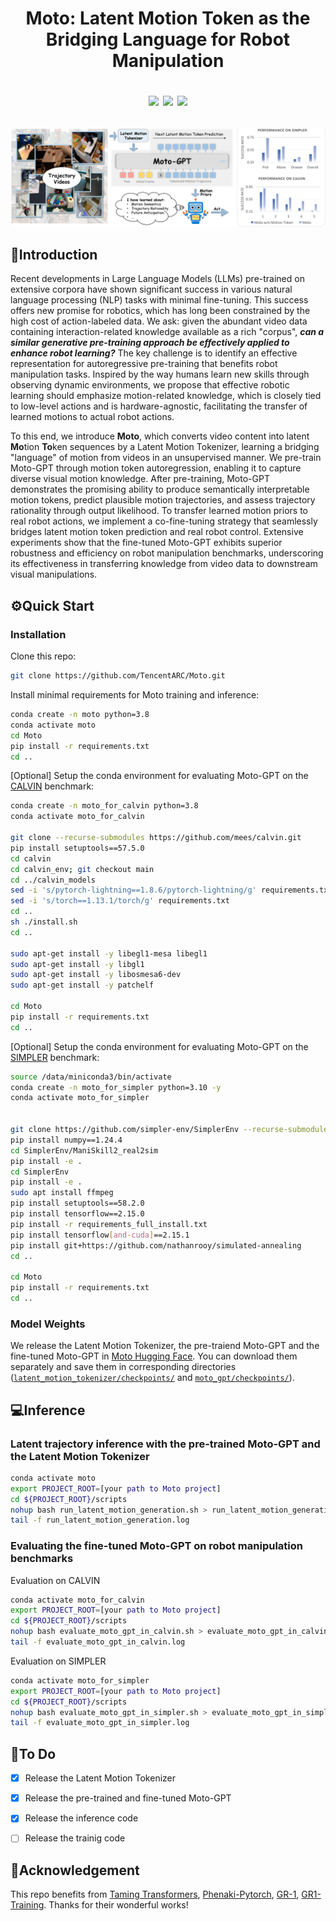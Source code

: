 <div align="center">
<h1>
Moto: Latent Motion Token as the Bridging Language for Robot Manipulation

<a href='https://chenyi99.github.io/moto/'><img src='https://img.shields.io/badge/Project-Page-Green'></a>
<a href=''><img src='https://img.shields.io/badge/Paper-Arxiv-red'></a> 
<a href='https://huggingface.co/TencentARC/Moto'><img src='https://img.shields.io/badge/%F0%9F%A4%97%20Hugging%20Face-Checkpoint-blue'></a>
</h1>

![image](assets/teaser.png?raw=true)
 
</div>

## 🚀Introduction

Recent developments in Large Language Models (LLMs) pre-trained on extensive corpora have shown significant success in various natural language processing (NLP) tasks with minimal fine-tuning.
This success offers new promise for robotics, which has long been constrained by the high cost of action-labeled data. We ask: given the abundant video data containing interaction-related knowledge available as a rich "corpus", <b><i>can a similar generative pre-training approach be effectively applied to enhance robot learning?</i></b> The key challenge is to identify an effective representation for autoregressive pre-training that benefits robot manipulation tasks.
Inspired by the way humans learn new skills through observing dynamic environments, we propose that effective robotic learning should emphasize motion-related knowledge, which is closely tied to low-level actions and is hardware-agnostic, facilitating the transfer of learned motions to actual robot actions.

To this end, we introduce <b>Moto</b>, which converts video content into latent <b>Mo</b>tion <b>To</b>ken sequences by a Latent Motion Tokenizer, learning a bridging "language" of motion from videos in an unsupervised manner.
We pre-train Moto-GPT through motion token autoregression, enabling it to capture diverse visual motion knowledge. After pre-training, Moto-GPT demonstrates the promising ability to produce semantically interpretable motion tokens, predict plausible motion trajectories, and assess trajectory rationality through output likelihood.
To transfer learned motion priors to real robot actions, we implement a co-fine-tuning strategy that seamlessly bridges latent motion token prediction and real robot control. Extensive experiments show that the fine-tuned Moto-GPT exhibits superior robustness and efficiency on robot manipulation benchmarks, underscoring its effectiveness in transferring knowledge from video data to downstream visual manipulations.

## ⚙️Quick Start

### Installation
Clone this repo:
```bash
git clone https://github.com/TencentARC/Moto.git
```

Install minimal requirements for Moto training and inference:
```bash
conda create -n moto python=3.8
conda activate moto
cd Moto
pip install -r requirements.txt
cd ..
```


[Optional] Setup the conda environment for evaluating Moto-GPT on the [CALVIN](https://github.com/mees/calvin) benchmark:

```bash
conda create -n moto_for_calvin python=3.8
conda activate moto_for_calvin

git clone --recurse-submodules https://github.com/mees/calvin.git
pip install setuptools==57.5.0
cd calvin
cd calvin_env; git checkout main
cd ../calvin_models
sed -i 's/pytorch-lightning==1.8.6/pytorch-lightning/g' requirements.txt
sed -i 's/torch==1.13.1/torch/g' requirements.txt
cd ..
sh ./install.sh
cd ..

sudo apt-get install -y libegl1-mesa libegl1
sudo apt-get install -y libgl1
sudo apt-get install -y libosmesa6-dev
sudo apt-get install -y patchelf

cd Moto
pip install -r requirements.txt
cd ..
```



[Optional] Setup the conda environment for evaluating Moto-GPT on the [SIMPLER](https://github.com/simpler-env/SimplerEnv) benchmark:
```bash
source /data/miniconda3/bin/activate
conda create -n moto_for_simpler python=3.10 -y
conda activate moto_for_simpler


git clone https://github.com/simpler-env/SimplerEnv --recurse-submodules
pip install numpy==1.24.4
cd SimplerEnv/ManiSkill2_real2sim
pip install -e .
cd SimplerEnv
pip install -e .
sudo apt install ffmpeg
pip install setuptools==58.2.0
pip install tensorflow==2.15.0
pip install -r requirements_full_install.txt
pip install tensorflow[and-cuda]==2.15.1
pip install git+https://github.com/nathanrooy/simulated-annealing
cd ..

cd Moto
pip install -r requirements.txt
cd ..
```

### Model Weights
We release the Latent Motion Tokenizer, the pre-traiend Moto-GPT and the fine-tuned Moto-GPT in [Moto Hugging Face](https://huggingface.co/TencentARC/Moto). You can download them separately and save them in corresponding directories ([`latent_motion_tokenizer/checkpoints/`](latent_motion_tokenizer/checkpoints) and [`moto_gpt/checkpoints/`](moto_gpt/checkpoints)).

## 💻Inference

### Latent trajectory inference with the pre-trained Moto-GPT and the Latent Motion Tokenizer
```bash
conda activate moto
export PROJECT_ROOT=[your path to Moto project]
cd ${PROJECT_ROOT}/scripts
nohup bash run_latent_motion_generation.sh > run_latent_motion_generation.log 2>&1 &
tail -f run_latent_motion_generation.log
```


### Evaluating the fine-tuned Moto-GPT on robot manipulation benchmarks

 Evaluation on CALVIN
```bash
conda activate moto_for_calvin
export PROJECT_ROOT=[your path to Moto project]
cd ${PROJECT_ROOT}/scripts
nohup bash evaluate_moto_gpt_in_calvin.sh > evaluate_moto_gpt_in_calvin.log 2>&1 &
tail -f evaluate_moto_gpt_in_calvin.log
```

Evaluation on SIMPLER
```bash
conda activate moto_for_simpler
export PROJECT_ROOT=[your path to Moto project]
cd ${PROJECT_ROOT}/scripts
nohup bash evaluate_moto_gpt_in_simpler.sh > evaluate_moto_gpt_in_simpler.log 2>&1 &
tail -f evaluate_moto_gpt_in_simpler.log
```

## 📝To Do
- [x] Release the Latent Motion Tokenizer
- [x] Release the pre-trained and fine-tuned Moto-GPT
- [x] Release the inference code
- [ ] Release the trainig code



## 🙌Acknowledgement
This repo benefits from [Taming Transformers](https://github.com/CompVis/taming-transformers/), [Phenaki-Pytorch](https://github.com/lucidrains/phenaki-pytorch), [GR-1](https://github.com/bytedance/GR-1),  [GR1-Training](https://github.com/EDiRobotics/GR1-Training). Thanks for their wonderful works!
